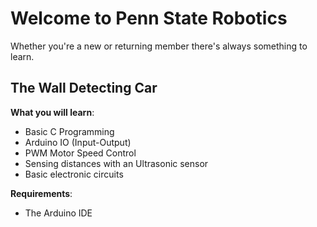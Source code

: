 # Welcome to Penn State Robotics


Whether you're a new or returning member there's always something to learn.

## The Wall Detecting Car

**What you will learn**:
 - Basic C Programming
 - Arduino IO (Input-Output)
 - PWM Motor Speed Control
 - Sensing distances with an Ultrasonic sensor
 - Basic electronic circuits

**Requirements**:
- The Arduino IDE 

<!--stackedit_data:
eyJoaXN0b3J5IjpbODM3ODE4MTE1LC0xNDA1NDk3MTM4XX0=
-->